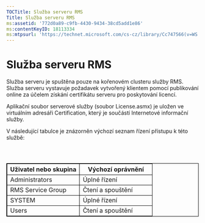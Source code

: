 ```yaml
---
TOCTitle: Služba serveru RMS
Title: Služba serveru RMS
ms:assetid: '772d0a89-c9fb-4430-9434-38cd5add1e86'
ms:contentKeyID: 18113334
ms:mtpsurl: 'https://technet.microsoft.com/cs-cz/library/Cc747566(v=WS.10)'
---
```


Služba serveru RMS
==================

Služba serveru je spuštěna pouze na kořenovém clusteru služby RMS. Služba serveru vystavuje požadavek vytvořený klientem pomocí publikování online za účelem získání certifikátu serveru pro poskytování licencí.

Aplikační soubor serverové služby (soubor License.asmx) je uložen ve virtuálním adresáři Certification, který je součástí Internetové informační služby.

V následující tabulce je znázorněn výchozí seznam řízení přístupu k této službě:

###  

 
<table style="border:1px solid black;">
<colgroup>
<col width="50%" />
<col width="50%" />
</colgroup>
<thead>
<tr class="header">
<th style="border:1px solid black;" >Uživatel nebo skupina</th>
<th style="border:1px solid black;" >Výchozí oprávnění</th>
</tr>
</thead>
<tbody>
<tr class="odd">
<td style="border:1px solid black;">Administrators</td>
<td style="border:1px solid black;">Úplné řízení</td>
</tr>
<tr class="even">
<td style="border:1px solid black;">RMS Service Group</td>
<td style="border:1px solid black;">Čtení a spouštění</td>
</tr>
<tr class="odd">
<td style="border:1px solid black;">SYSTEM</td>
<td style="border:1px solid black;">Úplné řízení</td>
</tr>
<tr class="even">
<td style="border:1px solid black;">Users</td>
<td style="border:1px solid black;">Čtení a spouštění</td>
</tr>
</tbody>
</table>
